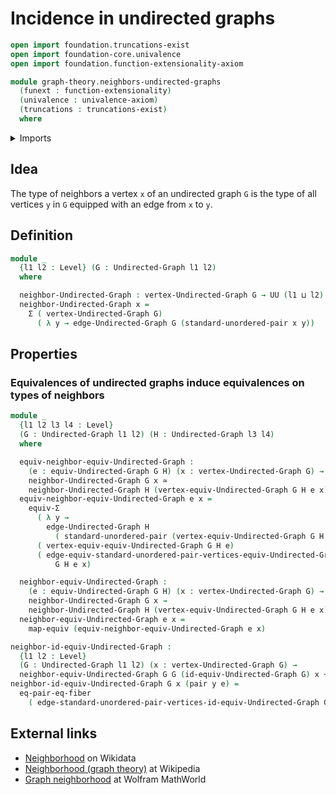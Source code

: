 # Incidence in undirected graphs

```agda
open import foundation.truncations-exist
open import foundation-core.univalence
open import foundation.function-extensionality-axiom

module graph-theory.neighbors-undirected-graphs
  (funext : function-extensionality)
  (univalence : univalence-axiom)
  (truncations : truncations-exist)
  where
```

<details><summary>Imports</summary>

```agda
open import foundation.dependent-pair-types
open import foundation.equality-dependent-pair-types funext
open import foundation.equivalences funext
open import foundation.function-types funext
open import foundation.functoriality-dependent-pair-types funext
open import foundation.homotopies funext
open import foundation.identity-types funext
open import foundation.universe-levels
open import foundation.unordered-pairs funext univalence truncations

open import graph-theory.equivalences-undirected-graphs funext univalence truncations
open import graph-theory.undirected-graphs funext univalence truncations
```

</details>

## Idea

The type of neighbors a vertex `x` of an undirected graph `G` is the type of all
vertices `y` in `G` equipped with an edge from `x` to `y`.

## Definition

```agda
module _
  {l1 l2 : Level} (G : Undirected-Graph l1 l2)
  where

  neighbor-Undirected-Graph : vertex-Undirected-Graph G → UU (l1 ⊔ l2)
  neighbor-Undirected-Graph x =
    Σ ( vertex-Undirected-Graph G)
      ( λ y → edge-Undirected-Graph G (standard-unordered-pair x y))
```

## Properties

### Equivalences of undirected graphs induce equivalences on types of neighbors

```agda
module _
  {l1 l2 l3 l4 : Level}
  (G : Undirected-Graph l1 l2) (H : Undirected-Graph l3 l4)
  where

  equiv-neighbor-equiv-Undirected-Graph :
    (e : equiv-Undirected-Graph G H) (x : vertex-Undirected-Graph G) →
    neighbor-Undirected-Graph G x ≃
    neighbor-Undirected-Graph H (vertex-equiv-Undirected-Graph G H e x)
  equiv-neighbor-equiv-Undirected-Graph e x =
    equiv-Σ
      ( λ y →
        edge-Undirected-Graph H
          ( standard-unordered-pair (vertex-equiv-Undirected-Graph G H e x) y))
      ( vertex-equiv-equiv-Undirected-Graph G H e)
      ( edge-equiv-standard-unordered-pair-vertices-equiv-Undirected-Graph
          G H e x)

  neighbor-equiv-Undirected-Graph :
    (e : equiv-Undirected-Graph G H) (x : vertex-Undirected-Graph G) →
    neighbor-Undirected-Graph G x →
    neighbor-Undirected-Graph H (vertex-equiv-Undirected-Graph G H e x)
  neighbor-equiv-Undirected-Graph e x =
    map-equiv (equiv-neighbor-equiv-Undirected-Graph e x)

neighbor-id-equiv-Undirected-Graph :
  {l1 l2 : Level}
  (G : Undirected-Graph l1 l2) (x : vertex-Undirected-Graph G) →
  neighbor-equiv-Undirected-Graph G G (id-equiv-Undirected-Graph G) x ~ id
neighbor-id-equiv-Undirected-Graph G x (pair y e) =
  eq-pair-eq-fiber
    ( edge-standard-unordered-pair-vertices-id-equiv-Undirected-Graph G x y e)
```

## External links

- [Neighborhood](https://www.wikidata.org/entity/Q1354987) on Wikidata
- [Neighborhood (graph theory)](<https://en.wikipedia.org/wiki/Neighbourhood_(graph_theory)>)
  at Wikipedia
- [Graph neighborhood](https://mathworld.wolfram.com/GraphNeighborhood.html) at
  Wolfram MathWorld
